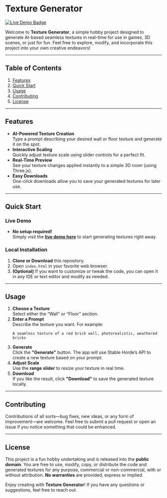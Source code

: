 # Texture Generator

[![Live Demo Badge](https://img.shields.io/badge/Live-Demo-brightgreen.svg)](https://adamnizol.github.io/Texture-Generator/)

Welcome to **Texture Generator**, a simple hobby project designed to generate AI-based seamless textures in real-time for use in games, 3D scenes, or just for fun. Feel free to explore, modify, and incorporate this project into your own creative endeavors!

---

## Table of Contents
1. [Features](#features)
2. [Quick Start](#quick-start)
3. [Usage](#usage)
4. [Contributing](#contributing)
5. [License](#license)

---

## Features

- **AI-Powered Texture Creation**  
  Type a prompt describing your desired wall or floor texture and generate it on the spot.
- **Interactive Scaling**  
  Quickly adjust texture scale using slider controls for a perfect fit.
- **Real-Time Preview**  
  See your texture changes applied instantly to a simple 3D room (using Three.js).
- **Easy Downloads**  
  One-click downloads allow you to save your generated textures for later use.

---

## Quick Start

### Live Demo
- **No setup required!**  
  Simply visit the **[live demo here](https://adamnizol.github.io/Texture-Generator/)** to start generating textures right away.

### Local Installation
1. **Clone or Download** this repository.
2. Open `index.html` in your favorite web browser.
3. **(Optional)** If you want to customize or tweak the code, you can open it in any IDE or text editor and modify as needed.

---

## Usage

1. **Choose a Texture**  
   Select either the “Wall” or “Floor” section.
2. **Enter a Prompt**  
   Describe the texture you want. For example:
   ```
   A seamless texture of a red brick wall, photorealistic, weathered bricks
   ```
3. **Generate**  
Click the **"Generate"** button. The app will use Stable Horde’s API to create a new texture based on your prompt.
4. **Adjust Scale**  
Use the **range slider** to resize your texture in real time. 
5. **Download**  
If you like the result, click **"Download"** to save the generated texture locally.

---

## Contributing

Contributions of all sorts—bug fixes, new ideas, or any form of improvement—are welcome. Feel free to submit a pull request or open an issue if you notice something that could be enhanced.

---

## License

This project is a fun hobby undertaking and is released into the **public domain**. You are free to use, modify, copy, or distribute the code and generated textures for any purpose, commercial or non-commercial, with or without attribution. **No warranties** are provided, express or implied.

Enjoy creating with **Texture Generator**! If you have any questions or suggestions, feel free to reach out.

